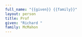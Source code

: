 ```yaml
---
full_name: "{{given}} {{family}}"
layout: person
title: Prof
given: "Richard "
family: McMahon
---
```

